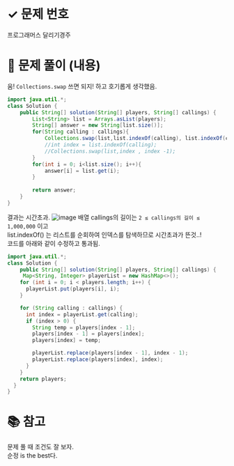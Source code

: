 # ✓ 문제 번호
프로그래머스 달리기경주




# 📝 문제 풀이 (내용)
움! `Collections.swap` 쓰면 되지! 하고 호기롭게 생각했음.
```java
import java.util.*;
class Solution {
    public String[] solution(String[] players, String[] callings) {
        List<String> list = Arrays.asList(players);
        String[] answer = new String[list.size()];
        for(String calling : callings){
            Collections.swap(list,list.indexOf(calling), list.indexOf(calling)-1);
            //int index = list.indexOf(calling);
            //Collections.swap(list,index , index -1);
        }
        for(int i = 0; i<list.size(); i++){
            answer[i] = list.get(i);
        }
        
        return answer;
    }
}
```
결과는 시간초과.
![image](https://github.com/birtanem/algorithm-study/assets/64389378/af854908-0f71-418a-b1be-7a3ebd23205a)
배열 callings의 길이는  `2 ≤ callings의 길이 ≤ 1,000,000` 이고       
list.indexOf() 는 리스트를 순회하여 인덱스를 탐색하므로 시간초과가 뜬것..!       
코드를 아래와 같이 수정하고 통과됨.

```java
import java.util.*;
class Solution {
    public String[] solution(String[] players, String[] callings) {
     Map<String, Integer> playerList = new HashMap<>();
    for (int i = 0; i < players.length; i++) {
      playerList.put(players[i], i);
    }

    for (String calling : callings) {
      int index = playerList.get(calling);
      if (index > 0) {
        String temp = players[index - 1];
        players[index - 1] = players[index];
        players[index] = temp;

        playerList.replace(players[index - 1], index - 1);
        playerList.replace(players[index], index);
      }
    }
    return players;
  }
}
```




# 📚 참고
문제 풀 때 조건도 잘 보자.      
순정 is the best다.      
